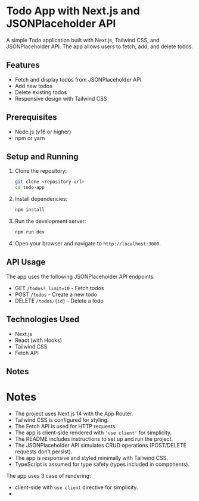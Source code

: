 # Todo App with Next.js and JSONPlaceholder API

A simple Todo application built with Next.js, Tailwind CSS, and JSONPlaceholder API. The app allows users to fetch, add, and delete todos.

## Features

-   Fetch and display todos from JSONPlaceholder API
-   Add new todos
-   Delete existing todos
-   Responsive design with Tailwind CSS

## Prerequisites

-   Node.js (v16 or higher)
-   npm or yarn

## Setup and Running

1. Clone the repository:

    ```bash
    git clone <repository-url>
    cd todo-app
    ```

2. Install dependencies:

    ```bash
    npm install
    ```

3. Run the development server:

    ```bash
    npm run dev
    ```

4. Open your browser and navigate to `http://localhost:3000`.

## API Usage

The app uses the following JSONPlaceholder API endpoints:

-   GET `/todos?_limit=10` - Fetch todos
-   POST `/todos` - Create a new todo
-   DELETE `/todos/{id}` - Delete a todo

## Technologies Used

-   Next.js
-   React (with Hooks)
-   Tailwind CSS
-   Fetch API

## Notes

# Notes

-   The project uses Next.js 14 with the App Router.
-   Tailwind CSS is configured for styling.
-   The Fetch API is used for HTTP requests.
-   The app is client-side rendered with `'use client'` for simplicity.
-   The README includes instructions to set up and run the project.
-   The JSONPlaceholder API simulates CRUD operations (POST/DELETE requests don't persist).
-   The app is responsive and styled minimally with Tailwind CSS.
-   TypeScript is assumed for type safety (types included in components).

The app uses 3 case of rendering:

-   client-side with `use client` directive for simplicity.
-
